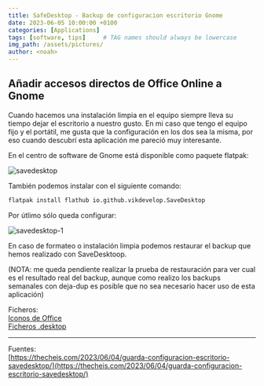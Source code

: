 ```yaml
---
title: SafeDesktop - Backup de configuracion escritorio Gnome
date: 2023-06-05 10:00:00 +0100
categories: [Applications]
tags: [software, tips]     # TAG names should always be lowercase
img_path: /assets/pictures/
author: <noah>
---
```

## Añadir accesos directos de Office Online a Gnome

Cuando hacemos una instalación limpia en el equipo siempre lleva su tiempo dejar el escritorio a nuestro gusto. En mi caso que tengo el equipo fijo y el portátil, me gusta que la configuración en los dos sea la misma, por eso cuando descubrí esta aplicación me pareció muy interesante.

En el centro de software de Gnome está disponible como paquete flatpak:

![savedesktop](savedesktop.png)

También podemos instalar con el siguiente comando: 
``` bash
flatpak install flathub io.github.vikdevelop.SaveDesktop
```

Por útlimo sólo queda configurar:

![savedesktop-1](savedesktop-1.png)

En caso de formateo o instalación limpia podemos restaurar el backup que hemos realizado con SaveDesktoop. 

(NOTA: me queda pendiente realizar la prueba de restauración para ver cual es el resultado real del backup, aunque como realizo los backups semanales con deja-dup es posible que no sea necesario hacer uso de esta aplicación)

Ficheros:  
[Iconos de Office](/assets/files/icons.zip)  
[Ficheros .desktop](/assets/files/links.zip)



***
Fuentes:  
[https://thecheis.com/2023/06/04/guarda-configuracion-escritorio-savedesktop/](https://thecheis.com/2023/06/04/guarda-configuracion-escritorio-savedesktop/)

